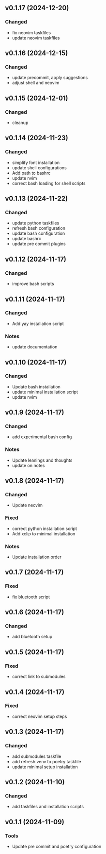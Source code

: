## v0.1.17 (2024-12-20)

### Changed

- fix neovim taskfiles
- update neovim taskfiles

## v0.1.16 (2024-12-15)

### Changed

- update precommit, apply suggestions
- adjust shell and neovim

## v0.1.15 (2024-12-01)

### Changed

- cleanup

## v0.1.14 (2024-11-23)

### Changed

- simplify font installation
- update shell configurations
- Add path to bashrc
- update nvim
- correct bash loading for shell scripts

## v0.1.13 (2024-11-22)

### Changed

- update python taskfiles
- refresh bash configuration
- update bash configuration
- update bashrc
- update pre commit plugins

## v0.1.12 (2024-11-17)

### Changed

- improve bash scripts

## v0.1.11 (2024-11-17)

### Changed

- Add yay installation script

### Notes

- update documentation

## v0.1.10 (2024-11-17)

### Changed

- Update bash installation
- update minimal installation script
- update nvim

## v0.1.9 (2024-11-17)

### Changed

- add experimental bash config

### Notes

- Update leanings and thoughts
- update on notes

## v0.1.8 (2024-11-17)

### Changed

- Update neovim

### Fixed

- correct python installation script
- Add xclip to minimal installation

### Notes

- Update installation order

## v0.1.7 (2024-11-17)

### Fixed

- fix bluetooth script

## v0.1.6 (2024-11-17)

### Changed

- add bluetooth setup

## v0.1.5 (2024-11-17)

### Fixed

- correct link to submodules

## v0.1.4 (2024-11-17)

### Fixed

- correct neovim setup steps

## v0.1.3 (2024-11-17)

### Changed

- add submodules taskfile
- add refresh venv to poetry taskfile
- update minimal setup installation

## v0.1.2 (2024-11-10)

### Changed

- add taskfiles and installation scripts

## v0.1.1 (2024-11-09)

### Tools

- Update pre commit and poetry configuration
